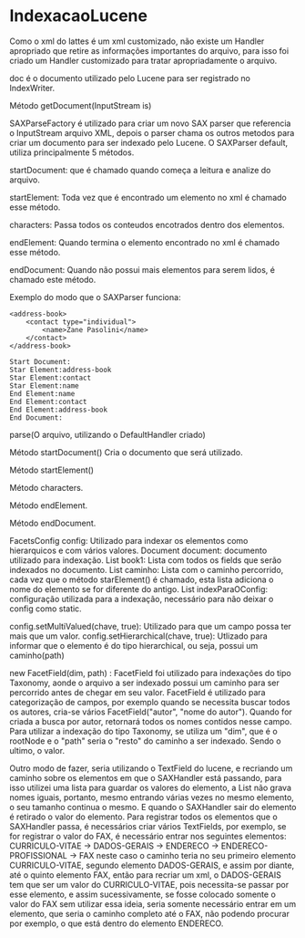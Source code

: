 # IndexacaoLucene

Como o xml do lattes é um xml customizado, não existe um Handler apropriado que retire as informações importantes do arquivo, para isso foi criado um Handler customizado para tratar apropriadamente o arquivo.

doc é o documento utilizado pelo Lucene para ser registrado no IndexWriter.


Método getDocument(InputStream is)

SAXParseFactory é utilizado para criar um novo SAX parser que referencia o InputStream arquivo XML, depois o parser chama os outros metodos para criar um documento para ser indexado pelo Lucene.
O SAXParser default, utiliza principalmente 5 métodos.

startDocument: que é chamado quando começa a leitura e analize do arquivo.

startElement: Toda vez que é encontrado um elemento no xml é chamado esse método.

characters: Passa todos os conteudos encotrados dentro dos elementos.
 
endElement: Quando termina o elemento encontrado no xml é chamado esse método.

endDocument: Quando não possui mais elementos para serem lidos, é chamado este método.

Exemplo do modo que o SAXParser funciona:

	<address-book>
		<contact type="individual">
			<name>Zane Pasolini</name>
		</contact>
	</address-book> 

	Start Document:
	Star Element:address-book
	Star Element:contact
	Star Element:name
	End Element:name
	End Element:contact
	End Element:address-book
	End Document:

parse(O arquivo, utilizando o DefaultHandler criado)

Método startDocument()
Cria o documento que será utilizado.

Método startElement()

Método characters.

Método endElement.

Método endDocument.

FacetsConfig config: Utilizado para indexar os elementos como hierarquicos e com vários valores.
Document document: documento utilizado para indexação.
List<FacetField> book1: Lista com todos os fields que serão indexados no documento.
List<String> caminho: Lista com o caminho percorrido, cada vez que o método starElement() é chamado, esta lista adiciona o nome do elemento se for diferente do antigo.
List<String> indexParaOConfig: configuração utilizada para a indexação, necessário para não deixar o config como static.

config.setMultiValued(chave, true): Utilizado para que um campo possa ter mais que um valor.
config.setHierarchical(chave, true): Utlizado para informar que o elemento é do tipo hierarchical, ou seja, possui um caminho(path)
	
new FacetField(dim, path) : FacetField foi utilizado para indexações do tipo Taxonomy, aonde o arquivo a ser indexado possui um caminho para ser percorrido antes de chegar em seu valor. FacetField é utilizado para categorização de campos, por exemplo quando se necessita buscar todos os autores, cria-se vários FacetField("autor", "nome do autor"). Quando for criada a busca por autor, retornará todos os nomes contidos nesse campo. Para utilizar a indexação do tipo Taxonomy, se utiliza um "dim", que é o rootNode e o "path" seria o "resto" do caminho a ser indexado. Sendo o ultimo, o valor.

Outro modo de fazer, seria utilizando o TextField do lucene, e recriando um caminho sobre os elementos em que o SAXHandler está passando, para isso utilizei uma lista para guardar os valores do elemento, a List não grava nomes iguais, portanto, mesmo entrando várias vezes no mesmo elemento, o seu tamanho continua o mesmo. E quando o SAXHandler sair do elemento é retirado o valor do elemento.
Para registrar todos os elementos que o SAXHandler passa, é necessários criar vários TextFields, por exemplo, se for registrar o valor do FAX, é necessário entrar nos seguintes elementos: CURRICULO-VITAE -> DADOS-GERAIS -> ENDERECO -> ENDERECO-PROFISSIONAL -> FAX
neste caso o caminho teria no seu primeiro elemento CURRICULO-VITAE, segundo elemento DADOS-GERAIS, e assim por diante, até o quinto elemento FAX, então para recriar um xml, o DADOS-GERAIS tem que ser um valor do CURRICULO-VITAE, pois necessita-se passar por esse elemento, e assim sucessivamente, se fosse colocado somente o valor do FAX sem utilizar essa ideia, seria somente necessário entrar em um elemento, que seria o caminho completo até o FAX, não podendo procurar por exemplo, o que está dentro do elemento ENDERECO.
